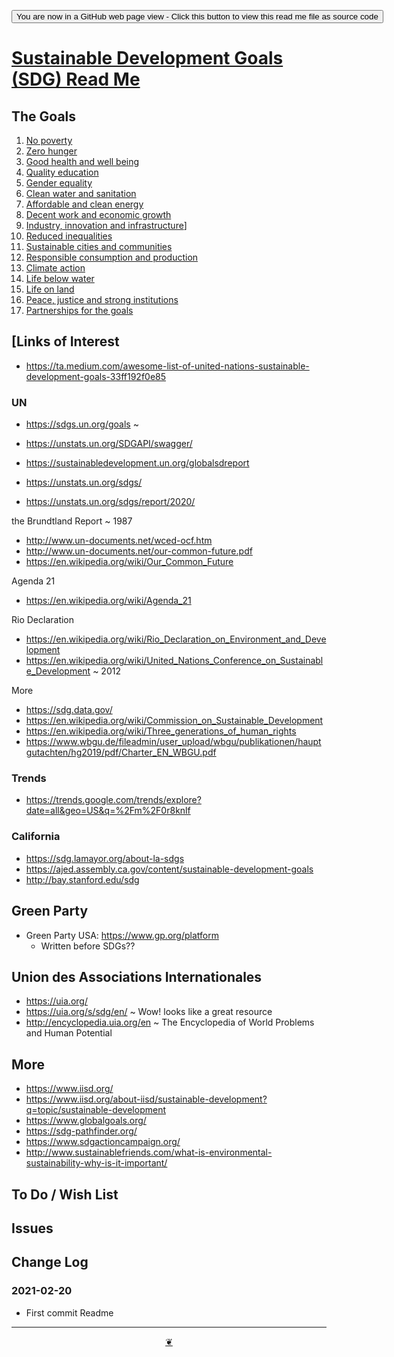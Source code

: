 <span style=display:none; >[You are now in a GitHub source code view - click this link to view Read Me file as a web page]( https://theo-armour.github.io/sdg-2021/xxxxx/readme.html  "View file as a web page." ) </span>

<div><input type=button onclick=window.top.location.href="https://github.com/theo-armour/sdg-2021/tree/master/xxxxx/";
value='You are now in a GitHub web page view - Click this button to view this read me file as source code' ></div>


# [Sustainable Development Goals (SDG) Read Me]( https://theo-armour.github.io/sdg-2021/xxxxx/readme.html )

<!--
<div class=iframe-resize ><iframe src=https://theo-armour.github.io/sdg-2021/ xxxxx/ height=100% width=100% ></iframe></div>
_Sustainable Development Goals (SDG) in a resizable window. One finger to rotate. Two to zoom._

### Full Screen: [Sustainable Development Goals (SDG)]( https://theo-armour.github.io/sdg-2021/xxxxx/ )
@@@
-->


## The Goals

1. [No poverty]( https://theo-armour.github.io/sdg-2021/#sdg-overview/01-no-poverty.md )
2. [Zero hunger]( https://theo-armour.github.io/sdg-2021/#sdg-overview/02-zero-hunger.md)
3. [Good health and well being]( https://theo-armour.github.io/sdg-2021/#sdg-overview/03-good-health-and-well-being.md )
4. [Quality education]( https://theo-armour.github.io/sdg-2021/#sdg-overview/04-quality-education.md )
5. [Gender equality]( https://theo-armour.github.io/sdg-2021/#sdg-overview/05-gender-equality.md )
6. [Clean water and sanitation]( https://theo-armour.github.io/sdg-2021/#sdg-overview/06-clean-water-and-sanitation.md )
7. [Affordable and clean energy]( https://theo-armour.github.io/sdg-2021/#sdg-overview/07-affordable-and-clean-energy.md )
8. [Decent work and economic growth]( https://theo-armour.github.io/sdg-2021/#sdg-overview/08-decent-work-and-economic-growth.md )
9. [Industry, innovation and infrastructure]( https://theo-armour.github.io/sdg-2021/#sdg-overview/08-decent-work-and-economic-growth.md)]
10. [Reduced inequalities]( https://theo-armour.github.io/sdg-2021/#sdg-overview/10-reduced-inequalities.md )
11. [Sustainable cities and communities]( https://theo-armour.github.io/sdg-2021/#sdg-overview/11-sustainable-cities-and-communities.md )
12. [Responsible consumption and production]( https://theo-armour.github.io/sdg-2021/#sdg-overview/12-responsible-consumption-and-production.md )
13. [Climate action]( https://theo-armour.github.io/sdg-2021/#sdg-overview/13-climate-action.md )
14. [Life below water]( https://theo-armour.github.io/sdg-2021/#sdg-overview/14-life-below-water.md )
15. [Life on land]( https://theo-armour.github.io/sdg-2021/#sdg-overview/15-life-on-land.md )
16. [Peace, justice and strong institutions]( https://theo-armour.github.io/sdg-2021/#sdg-overview/16-peace-justice-and-strong-institutions.md )
17. [Partnerships for the goals]( https://theo-armour.github.io/sdg-2021/#sdg-overview/17-partnerships-for-the-goals.md )

## [Links of Interest

* https://ta.medium.com/awesome-list-of-united-nations-sustainable-development-goals-33ff192f0e85

### UN

* https://sdgs.un.org/goals ~

* https://unstats.un.org/SDGAPI/swagger/
* https://sustainabledevelopment.un.org/globalsdreport
* https://unstats.un.org/sdgs/
* https://unstats.un.org/sdgs/report/2020/

the Brundtland Report ~ 1987

* http://www.un-documents.net/wced-ocf.htm
* http://www.un-documents.net/our-common-future.pdf
* https://en.wikipedia.org/wiki/Our_Common_Future

Agenda 21

* https://en.wikipedia.org/wiki/Agenda_21

Rio Declaration

* https://en.wikipedia.org/wiki/Rio_Declaration_on_Environment_and_Development
* https://en.wikipedia.org/wiki/United_Nations_Conference_on_Sustainable_Development ~ 2012

More
* https://sdg.data.gov/
* https://en.wikipedia.org/wiki/Commission_on_Sustainable_Development
* https://en.wikipedia.org/wiki/Three_generations_of_human_rights
* https://www.wbgu.de/fileadmin/user_upload/wbgu/publikationen/hauptgutachten/hg2019/pdf/Charter_EN_WBGU.pdf

### Trends

* https://trends.google.com/trends/explore?date=all&geo=US&q=%2Fm%2F0r8knlf

### California

* https://sdg.lamayor.org/about-la-sdgs
* https://ajed.assembly.ca.gov/content/sustainable-development-goals
* http://bay.stanford.edu/sdg

## Green Party

* Green Party USA: https://www.gp.org/platform
	* Written before SDGs??

## Union des Associations Internationales

* https://uia.org/
* https://uia.org/s/sdg/en/ ~ Wow! looks like a great resource
* http://encyclopedia.uia.org/en ~ The Encyclopedia of World Problems and Human Potential

## More

* https://www.iisd.org/
* https://www.iisd.org/about-iisd/sustainable-development?q=topic/sustainable-development
* https://www.globalgoals.org/
* https://sdg-pathfinder.org/
* https://www.sdgactioncampaign.org/
* http://www.sustainablefriends.com/what-is-environmental-sustainability-why-is-it-important/

## To Do / Wish List


## Issues


## Change Log

### 2021-02-20

* First commit Readme


***

<center title="Hello! Click me to go up to the top" ><a class=aDingbat href=javascript:window.scrollTo(0,0);> ❦ </a></center>

